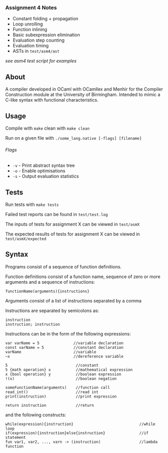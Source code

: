 ### Assignment 4 Notes
- Constant folding + propagation
- Loop unrolling
- Function inlining
- Basic subexpression elimination
- Evaluation step counting
- Evaluation timing
- ASTs in `test/asm4/ast`


*see asm4 test script for examples*

## About
A compiler developed in OCaml with OCamllex and Menhir for the Compiler Construction module at the University of Birmingham. Intended to mimic a C-like syntax with functional characteristics.

## Usage
Compile with `make` clean with `make clean`

Run on a given file with `./some_lang.native [-flags] [filename]`

###### Flags
- `-v` - Print abstract syntax tree
- `-o` - Enable optimisations
- `-s` - Output evaluation statistics

## Tests

Run tests with `make tests`

Failed test reports can be found in `test/test.log`

The inputs of tests for assignment X can be viewed in `test/asmX`

The expected results of tests for assignment X can be viewed in `test/asmX/expected`

## Syntax
Programs consist of a sequence of function definitions.

Function definitions consist of a function name, sequence of zero or more arguments and a sequence of instructions:
```
functionName(arguments){instructions}
```

Arguments consist of a list of instructions separated by a comma

Instructions are separated by semicolons as:

```
instruction
instruction; instruction
```

Instructions can be in the form of the following expressions:

```
var varName = 5               //variable declaration
const varName = 5             //constant declaration
varName                       //variable
~x                            //dereference variable

5                              //constant
5 {math operation} x           //mathematical expression
x {bool operation} y           //boolean expression
!(x)                           //boolean negation

someFunctionName(arguments)    //function call
read_int()                     //read int
print(instruction)             //print expression

return instruction             //return
```

and the following constructs:

```
while(expression){instruction}                             //while loop
if(expression){instruction}else{instruction}               //if statement
fun var1, var2, ..., varn -> (instruction)                 //lambda function
```

